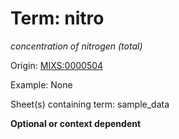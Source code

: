 # Term: nitro

*concentration of nitrogen (total)*

Origin: [MIXS:0000504](https://w3id.org/mixs/0000504)

Example: None

Sheet(s) containing term: sample_data

**Optional or context dependent**